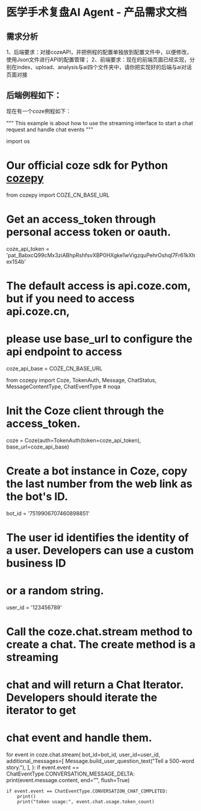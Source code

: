 # 医学手术复盘AI Agent - 产品需求文档

## 需求分析
1、后端要求：对接cozeAPI，并把例程的配置单独放到配置文件中，以便修改，使用Json文件进行API的配置管理；
2、前端要求：现在的前端页面已经实现，分别在index、upload、analysis与ai四个文件夹中，请你把实现好的后端与ai对话页面对接

## 后端例程如下：
现在有一个coze例程如下：

"""
This example is about how to use the streaming interface to start a chat request
and handle chat events
"""

import os
# Our official coze sdk for Python [cozepy](https://github.com/coze-dev/coze-py)
from cozepy import COZE_CN_BASE_URL

# Get an access_token through personal access token or oauth.
coze_api_token = 'pat_BabxcQ99cMx3ziABhpRshfsvXBP0HXgke1wVigzquPehrOshql7Fr61kXhex1S4b'
# The default access is api.coze.com, but if you need to access api.coze.cn,
# please use base_url to configure the api endpoint to access
coze_api_base = COZE_CN_BASE_URL

from cozepy import Coze, TokenAuth, Message, ChatStatus, MessageContentType, ChatEventType  # noqa

# Init the Coze client through the access_token.
coze = Coze(auth=TokenAuth(token=coze_api_token), base_url=coze_api_base)

# Create a bot instance in Coze, copy the last number from the web link as the bot's ID.
bot_id = '7519906707460898851'
# The user id identifies the identity of a user. Developers can use a custom business ID
# or a random string.
user_id = '123456789'

# Call the coze.chat.stream method to create a chat. The create method is a streaming
# chat and will return a Chat Iterator. Developers should iterate the iterator to get
# chat event and handle them.
for event in coze.chat.stream(
    bot_id=bot_id,
    user_id=user_id,
    additional_messages=[
        Message.build_user_question_text("Tell a 500-word story."),
    ],
):
    if event.event == ChatEventType.CONVERSATION_MESSAGE_DELTA:
        print(event.message.content, end="", flush=True)

    if event.event == ChatEventType.CONVERSATION_CHAT_COMPLETED:
        print()
        print("token usage:", event.chat.usage.token_count)

        